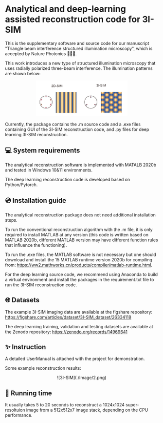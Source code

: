 # Analytical and deep-learning assisted reconstruction code for 3I-SIM

This is the supplementary software and source code for our manuscript "Triangle beam interference structured illumination microscopy", which is accepted by Nature Photonics 🎉🎉🎉.

This work introduces a new type of structured illumination microscopy that uses radially polarized three-beam interference. The illumination patterns are shown below:

<p align="center">
<img src="./Image/1.png" width="60%">
</p>

Currently, the package contains the .m source code and a .exe files containing GUI of the 3I-SIM reconstruction code, and .py files for deep learning 3I-SIM reconstruction.

## 💻 System requirements

The analytical reconstruction software is implemented with MATALB 2020b and tested in Windows 10&11 environments.

The deep learning reconstruction code is developed based on Python/Pytorch.


## 💿️ Installation guide

The analytical reconstruction package does not need additional installation steps. 

To run the conventional reconstruction algorithm with the .m file, it is only required to install MATLAB at any version (this code is written based on MATLAB 2020b, different MATLAB version may have different function rules that influence the functioning).

To run the .exe files, the MATLAB software is not necessary but one should download and install the 15 MATLAB runtime version 2020b for compiling from: https://ww2.mathworks.cn/products/compiler/matlab-runtime.html.

For the deep learning source code, we recommend using Anaconda to build a virtual environment and install the packages in the requirement.txt file to run the 3I-SIM reconstruction code.

## 🌐 Datasets

The example 3I-SIM imaging data are available at the figshare repository: https://figshare.com/articles/dataset/3I-SIM_dataset/26334118

The deep learning training, validation and testing datasets are available at the Zenodo repository: https://zenodo.org/records/14969641

## ✨ Instruction

A detailed UserManual is attached with the project for demonstration. 

Some example reconstruction results:

<p align="center">
![3I-SIM](./Image/2.png)
</p>

## 🎯 Running time
It usually takes 5 to 20 seconds to reconstruct a 1024x1024 super-resoltuion image from a 512x512x7 image stack, depending on the CPU performance. 


